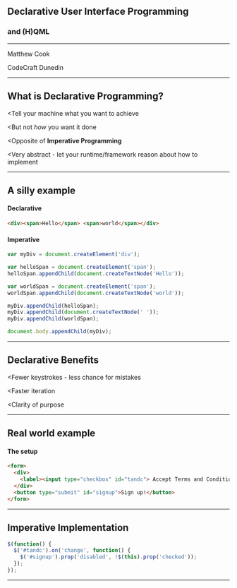 ## Declarative User Interface Programming

### and (H)QML

<hr>
Matthew Cook

CodeCraft Dunedin

---
## What is Declarative Programming?

<Tell your machine what you want to achieve

<But not _how_ you want it done

<Opposite of **Imperative Programming**

<Very abstract - let your runtime/framework reason about how to implement

---
## A silly example

#### Declarative

```html
<div><span>Hello</span> <span>world</span></div>
```

#### Imperative

```javascript
var myDiv = document.createElement('div');

var helloSpan = document.createElement('span');
helloSpan.appendChild(document.createTextNode('Hello'));

var worldSpan = document.createElement('span');
worldSpan.appendChild(document.createTextNode('world'));

myDiv.appendChild(helloSpan);
myDiv.appendChild(document.createTextNode(' '));
myDiv.appendChild(worldSpan);

document.body.appendChild(myDiv);
```

---
## Declarative Benefits

<Fewer keystrokes - less chance for mistakes

<Faster iteration

<Clarity of purpose

---
## Real world example

#### The setup

```html
<form>
  <div>
    <label><input type="checkbox" id="tandc"> Accept Terms and Conditions</label>
  </div>
  <button type="submit" id="signup">Sign up!</button>
</form>
```

---
## Imperative Implementation

```javascript
$(function() {
  $('#tandc').on('change', function() {
    $('#signup').prop('disabled', !$(this).prop('checked'));
  });
});
```

---